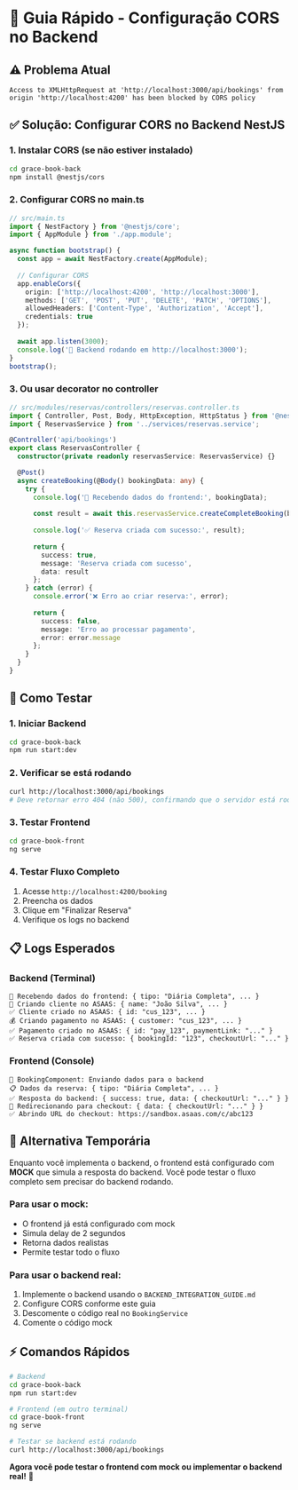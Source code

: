 # 🚀 Guia Rápido - Configuração CORS no Backend

## ⚠️ **Problema Atual**
```
Access to XMLHttpRequest at 'http://localhost:3000/api/bookings' from origin 'http://localhost:4200' has been blocked by CORS policy
```

## ✅ **Solução: Configurar CORS no Backend NestJS**

### **1. Instalar CORS (se não estiver instalado)**
```bash
cd grace-book-back
npm install @nestjs/cors
```

### **2. Configurar CORS no main.ts**
```typescript
// src/main.ts
import { NestFactory } from '@nestjs/core';
import { AppModule } from './app.module';

async function bootstrap() {
  const app = await NestFactory.create(AppModule);
  
  // Configurar CORS
  app.enableCors({
    origin: ['http://localhost:4200', 'http://localhost:3000'],
    methods: ['GET', 'POST', 'PUT', 'DELETE', 'PATCH', 'OPTIONS'],
    allowedHeaders: ['Content-Type', 'Authorization', 'Accept'],
    credentials: true
  });
  
  await app.listen(3000);
  console.log('🚀 Backend rodando em http://localhost:3000');
}
bootstrap();
```

### **3. Ou usar decorator no controller**
```typescript
// src/modules/reservas/controllers/reservas.controller.ts
import { Controller, Post, Body, HttpException, HttpStatus } from '@nestjs/common';
import { ReservasService } from '../services/reservas.service';

@Controller('api/bookings')
export class ReservasController {
  constructor(private readonly reservasService: ReservasService) {}

  @Post()
  async createBooking(@Body() bookingData: any) {
    try {
      console.log('🚀 Recebendo dados do frontend:', bookingData);
      
      const result = await this.reservasService.createCompleteBooking(bookingData);
      
      console.log('✅ Reserva criada com sucesso:', result);
      
      return {
        success: true,
        message: 'Reserva criada com sucesso',
        data: result
      };
    } catch (error) {
      console.error('❌ Erro ao criar reserva:', error);
      
      return {
        success: false,
        message: 'Erro ao processar pagamento',
        error: error.message
      };
    }
  }
}
```

## 🧪 **Como Testar**

### **1. Iniciar Backend**
```bash
cd grace-book-back
npm run start:dev
```

### **2. Verificar se está rodando**
```bash
curl http://localhost:3000/api/bookings
# Deve retornar erro 404 (não 500), confirmando que o servidor está rodando
```

### **3. Testar Frontend**
```bash
cd grace-book-front
ng serve
```

### **4. Testar Fluxo Completo**
1. Acesse `http://localhost:4200/booking`
2. Preencha os dados
3. Clique em "Finalizar Reserva"
4. Verifique os logs no backend

## 📋 **Logs Esperados**

### **Backend (Terminal)**
```
🚀 Recebendo dados do frontend: { tipo: "Diária Completa", ... }
👤 Criando cliente no ASAAS: { name: "João Silva", ... }
✅ Cliente criado no ASAAS: { id: "cus_123", ... }
💰 Criando pagamento no ASAAS: { customer: "cus_123", ... }
✅ Pagamento criado no ASAAS: { id: "pay_123", paymentLink: "..." }
✅ Reserva criada com sucesso: { bookingId: "123", checkoutUrl: "..." }
```

### **Frontend (Console)**
```
🚀 BookingComponent: Enviando dados para o backend
📋 Dados da reserva: { tipo: "Diária Completa", ... }
✅ Resposta do backend: { success: true, data: { checkoutUrl: "..." } }
🔗 Redirecionando para checkout: { data: { checkoutUrl: "..." } }
✅ Abrindo URL do checkout: https://sandbox.asaas.com/c/abc123
```

## 🔄 **Alternativa Temporária**

Enquanto você implementa o backend, o frontend está configurado com **MOCK** que simula a resposta do backend. Você pode testar o fluxo completo sem precisar do backend rodando.

### **Para usar o mock:**
- O frontend já está configurado com mock
- Simula delay de 2 segundos
- Retorna dados realistas
- Permite testar todo o fluxo

### **Para usar o backend real:**
1. Implemente o backend usando o `BACKEND_INTEGRATION_GUIDE.md`
2. Configure CORS conforme este guia
3. Descomente o código real no `BookingService`
4. Comente o código mock

## ⚡ **Comandos Rápidos**

```bash
# Backend
cd grace-book-back
npm run start:dev

# Frontend (em outro terminal)
cd grace-book-front
ng serve

# Testar se backend está rodando
curl http://localhost:3000/api/bookings
```

**Agora você pode testar o frontend com mock ou implementar o backend real!** 🚀
